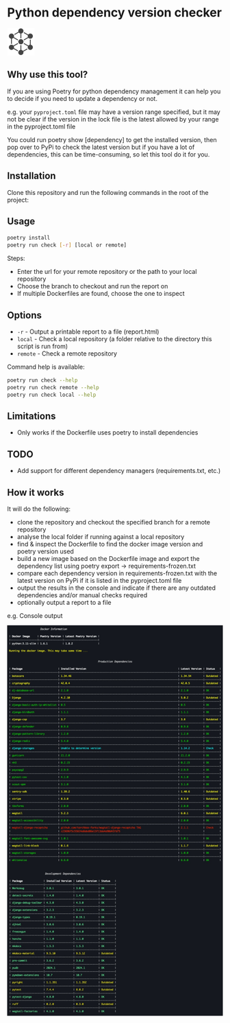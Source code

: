 # Python dependency version checker

![Icon](./docs/icon.png?raw=true "Icon")

## Why use this tool?

If you are using Poetry for python dependency management it can help you to decide if you need to update a dependency or not.

e.g. your `pyproject.toml` file may have a version range specified, but it may not be clear if the version in the lock file is the latest allowed by your range in the pyproject.toml file

You could run poetry show [dependency] to get the installed version, then pop over to PyPi to check the latest version but if you have a lot of dependencies, this can be time-consuming, so let this tool do it for you.

## Installation

Clone this repository and run the following commands in the root of the project:

## Usage

```bash
poetry install
poetry run check [-r] [local or remote]
```

Steps:

- Enter the url for your remote repository or the path to your local repository
- Choose the branch to checkout and run the report on
- If multiple Dockerfiles are found, choose the one to inspect

## Options

- `-r` - Output a printable report to a file (report.html)
- `local` - Check a local repository (a folder relative to the directory this script is run from)
- `remote` - Check a remote repository

Command help is available:

```bash
poetry run check --help
poetry run check remote --help
poetry run check local --help
```

## Limitations

- Only works if the Dockerfile uses poetry to install dependencies

## TODO

- Add support for different dependency managers (requirements.txt, etc.)

## How it works

It will do the following:

- clone the repository and checkout the specified branch for a remote repository
- analyse the local folder if running against a local repository
- find & inspect the Dockerfile to find the docker image version and poetry version used
- build a new image based on the Dockerfile image and export the dependency list using poetry export -> requirements-frozen.txt
- compare each dependency version in requirements-frozen.txt with the latest version on PyPi if it is listed in the pyproject.toml file
- output the results in the console and indicate if there are any outdated dependencies and/or manual checks required
- optionally output a report to a file

e.g. Console output

![Console ouput](./docs/console.jpg?raw=true "Console output")
